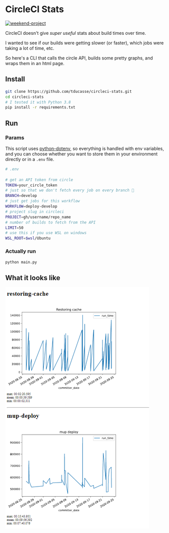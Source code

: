 # CircleCI Stats

[![weekend-project](https://the-weekend-project.vercel.app/api/svg)](https://tducasse.com/posts/the-weekend-project)

CircleCI doesn't give _super useful_ stats about build times over time.

I wanted to see if our builds were getting slower (or faster), which jobs were taking a lot of time, etc.

So here's a CLI that calls the circle API, builds some pretty graphs, and wraps them in an html page.

## Install

```sh
git clone https://github.com/tducasse/circleci-stats.git
cd circleci-stats
# I tested it with Python 3.8
pip install -r requirements.txt
```

## Run

### Params

This script uses [python-dotenv](https://pypi.org/project/python-dotenv/), so everything is handled with env variables, and you can choose whether you want to store them in your environment directly or in a `.env` file.

```sh
# .env

# get an API token from circle
TOKEN=your_circle_token
# just so that we don't fetch every job on every branch 😬
BRANCH=develop
# just get jobs for this workflow
WORKFLOW=deploy-develop
# project slug in circleci
PROJECT=gh/username/repo_name
# number of builds to fetch from the API
LIMIT=50
# use this if you use WSL on windows
WSL_ROOT=$wsl/Ubuntu
```

### Actually run

```
python main.py
```

## What it looks like

![demo image](./images/demo.png)
